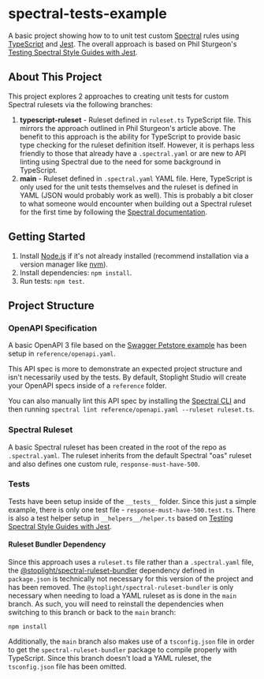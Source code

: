 # spectral-tests-example
A basic project showing how to to unit test custom [Spectral](https://github.com/stoplightio/spectral) rules using [TypeScript](https://www.typescriptlang.org) and [Jest](https://jestjs.io). The overall approach is based on Phil Sturgeon's [Testing Spectral Style Guides with Jest](https://apisyouwonthate.com/blog/testing-spectral-style-guides-with-jest/).

## About This Project
This project explores 2 approaches to creating unit tests for custom Spectral rulesets via the following branches:
1. **typescript-ruleset** - Ruleset defined in `ruleset.ts` TypeScript file. This mirrors the approach outlined in Phil Sturgeon's article above. The benefit to this approach is the ability for TypeScript to provide basic type checking for the ruleset definition itself. However, it is perhaps less friendly to those that already have a `.spectral.yaml` or are new to API linting using Spectral due to the need for some background in TypeScript.
2. **main** - Ruleset defined in `.spectral.yaml` YAML file. Here, TypeScript is only used for the unit tests themselves and the ruleset is defined in YAML (JSON would probably work as well). This is probably a bit closer to what someone would encounter when building out a Spectral ruleset for the first time by following the [Spectral documentation](https://docs.stoplight.io/docs/spectral/674b27b261c3c-overview#1-create-a-local-ruleset).

## Getting Started
1. Install [Node.js](https://nodejs.org) if it's not already installed (recommend installation via a version manager like [nvm](https://github.com/nvm-sh/nvm)).
2. Install dependencies: `npm install`.
3. Run tests: `npm test`.

## Project Structure
### OpenAPI Specification
A basic OpenAPI 3 file based on the [Swagger Petstore example](https://github.com/swagger-api/swagger-petstore/blob/master/src/main/resources/openapi.yaml) has been setup in `reference/openapi.yaml`.

This API spec is more to demonstrate an expected project structure and isn't necessarily used by the tests. By default, Stoplight Studio will create your OpenAPI specs inside of a `reference` folder.

You can also manually lint this API spec by installing the [Spectral CLI](https://github.com/stoplightio/spectral#-installation) and then running `spectral lint reference/openapi.yaml --ruleset ruleset.ts`.

### Spectral Ruleset
A basic Spectral ruleset has been created in the root of the repo as `.spectral.yaml`. The ruleset inherits from the default Spectral "oas" ruleset and also defines one custom rule, `response-must-have-500`.

### Tests
Tests have been setup inside of the `__tests__` folder. Since this just a simple example, there is only one test file - `response-must-have-500.test.ts`. There is also a test helper setup in `__helpers__/helper.ts` based on [Testing Spectral Style Guides with Jest](https://apisyouwonthate.com/blog/testing-spectral-style-guides-with-jest/).

#### Ruleset Bundler Dependency
Since this approach uses a `ruleset.ts` file rather than a `.spectral.yaml` file, the [@stoplight/spectral-ruleset-bundler](https://www.npmjs.com/package/@stoplight/spectral-ruleset-bundler) dependency defined in `package.json` is technically not necessary for this version of the project and has been removed. The `@stoplight/spectral-ruleset-bundler` is only necessary when needing to load a YAML ruleset as is done in the `main` branch. As such, you will need to reinstall the dependencies when switching to this branch or back to the `main` branch:

```Shell
npm install
```

Additionally, the `main` branch also makes use of a `tsconfig.json` file in order to get the `spectral-ruleset-bundler` package to compile properly with TypeScript. Since this branch doesn't load a YAML ruleset, the `tsconfig.json` file has been omitted.
